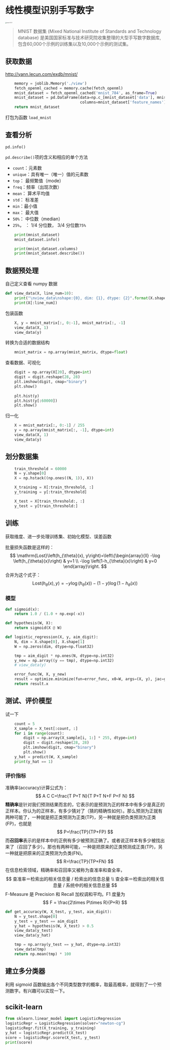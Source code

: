 # 线性模型识别手写数字

<img src="https://gitee.com/xrandx/blog-figurebed/raw/master/img/20210324194756.png" alt="mnist-3.0.1" style="zoom: 25%;" />

> MNIST 数据集 (Mixed National Institute of Standards and Technology database) 是美国国家标准与技术研究院收集整理的大型手写数字数据库,包含60,000个示例的训练集以及10,000个示例的测试集。

## 获取数据

http://yann.lecun.com/exdb/mnist/

```python
    memory = joblib.Memory('./view')
    fetch_openml_cached = memory.cache(fetch_openml)
    mnist_dataset = fetch_openml_cached('mnist_784', as_frame=True)
    mnist_dataset = pd.DataFrame(data=np.c_[mnist_dataset['data'], mnist_dataset['target']],
                                 columns=mnist_dataset['feature_names'] + ['target'])
    return mnist_dataset
```

打包为函数 `load_mnist`

## 查看分析

`pd.info()`

`pd.describe()`项的含义和相应的单个方法

- `count`：元素数
- `unique`：具有唯一（唯一）值的元素数
- `top`： 最频繁值（mode）
- `freq`：频率（出现次数）
- `mean`： 算术平均值
- `std`： 标准差
- `min`：最小值
- `max`： 最大值
- `50%`： 中位数（median）
- `25%`， ： 1/4 分位数， 3/4 分位数`75%`

```python
    print(mnist_dataset)
    mnist_dataset.info()

    print(mnist_dataset.columns)
    print(mnist_dataset.describe())
```

## 数据预处理

自己定义查看 numpy 数据

```python
def view_data(X, line_num=10):
    print("\nview_data\nshape:{0}, dim: {1}, dtype: {2}".format(X.shape, X.ndim, X.dtype))
    print(X[:line_num])
```

包装函数

```python
    X, y = mnist_matrix[:, 0:-1], mnist_matrix[:, -1]
    view_data(X, 1)
    view_data(y)
```

转换为合适的数据结构

```python
    mnist_matrix = np.array(mnist_matrix, dtype=float)
```
查看数据、可视化

```python
    digit = np.array(X[20], dtype=int)
    digit = digit.reshape(28, 28)
    plt.imshow(digit, cmap="binary")
    plt.show()
    
    plt.hist(y)
    plt.hist(y[:60000])
    plt.show()
```

归一化

```python
    X = mnist_matrix[:, 0:-1] / 255
    y = np.array(mnist_matrix[:, -1], dtype=int)
    view_data(X, 1)
    view_data(y)
```

## 划分数据集

```python
    train_threshold = 60000
    N = y.shape[0]
    X = np.hstack((np.ones((N, 1)), X))

    X_training = X[:train_threshold, :]
    y_training = y[:train_threshold]

    X_test = X[train_threshold:, :]
    y_test = y[train_threshold:]
```

## 训练

获取维度、进一步处理训练集、初始化模型、误差函数

批量损失函数是这样的：
$$
\mathrm{Lost}\left(h_{\theta}(x), y\right)=\left\{\begin{array}{ll}
-\log \left(h_{\theta}(x)\right) & y=1 \\
-\log \left(1-h_{\theta}(x)\right) & y=0
\end{array}\right.
$$
合并为这个式子：
$$
\mathrm{Lost}\left(h_{\theta}(x), y\right)=-y \log \left(h_{\theta}(x)\right)-(1-y) \log \left(1-h_{\theta}(x)\right)
$$

### 模型

```python
def sigmoid(x):
    return 1.0 / (1.0 + np.exp(-x))

def hypothesis(W, X):
    return sigmoid(X @ W)

def logistic_regression(X, y, aim_digit):
    N, dim = X.shape[0], X.shape[1]
    W = np.zeros(dim, dtype=np.float32)

    tmp = aim_digit * np.ones(N, dtype=np.int32)
    y_new = np.array((y == tmp), dtype=np.int32)
    # view_data(y)

    error_func(W, X, y_new)
    result = optimize.minimize(fun=error_func, x0=W, args=(X, y), jac=gradient,  method='Newton-CG')
    return result.x
```



## 测试、评价模型

试一下

```python
    count = 5
    X_sample = X_test[:count, :]
    for i in range(count):
        digit = np.array(X_sample[i, 1:] * 255, dtype=int)
        digit = digit.reshape(28, 28)
        plt.imshow(digit, cmap="binary")
        plt.show()
    y_hat = predict(W, X_sample)
    print(y_hat == 1)
```

### 评价指标

准确率(accuracy)计算公式为：
$$
A C C=\frac{T P+T N}{T P+T N+F P+F N}
$$
**精确率**是针对我们预测结果而言的，它表示的是预测为正的样本中有多少是真正的正样本。你认为的正样本，有多少猜对了（猜的精确性如何）。那么预测为正就有两种可能了，一种就是把正类预测为正类(TP)，另一种就是把负类预测为正类(FP)，也就是
$$
P=\frac{TP}{TP+FP}
$$
而**召回率**表示的是样本中的正例有多少被预测正确了。或者说正样本有多少被找出来了（召回了多少）。那也有两种可能，一种是把原来的正类预测成正类(TP)，另一种就是把原来的正类预测为负类(FN)。
$$
R=\frac{TP}{TP+FN}
$$
在信息检索领域，精确率和召回率又被称为查准率和查全率，
$$
查准率＝检索出的相关信息量 / 检索出的信息总量 \\
查全率＝检索出的相关信息量 / 系统中的相关信息总量
$$
F-Measure 是 Precision 和 Recall 加权调和平均。F1 度量为
$$
F = \frac{2\times P\times R}{P+R}
$$

```python
def get_accuracy(W, X_test, y_test, aim_digit):
    N = y_test.shape[0]
    y_test = y_test == aim_digit
    y_hat = hypothesis(W, X_test) > 0.5
    view_data(y_test)
    view_data(y_hat)

    tmp = np.array(y_test == y_hat, dtype=np.int32)
    view_data(tmp)
    return np.mean(tmp) * 100
```

## 建立多分类器

利用 sigmoid 函数输出各个不同类型数字的概率，取最高概率，就得到了一个预测数字。有兴趣可以实现一下。

## scikit-learn

```python
from sklearn.linear_model import LogisticRegression
logisticRegr = LogisticRegression(solver="newton-cg")
logisticRegr.fit(X_training, y_training)
y_hat = logisticRegr.predict(X_test)
score = logisticRegr.score(X_test, y_test)
print(score)
```